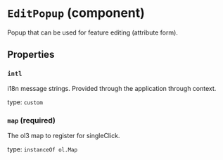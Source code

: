 `EditPopup` (component)
=======================

Popup that can be used for feature editing (attribute form).

Properties
----------

### `intl`

i18n message strings. Provided through the application through context.

type: `custom`


### `map` (required)

The ol3 map to register for singleClick.

type: `instanceOf ol.Map`

